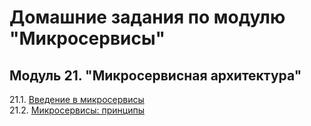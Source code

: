 # Домашние задания по модулю "Микросервисы"


## Модуль 21. "Микросервисная архитектура"

21.1. [Введение в микросервисы](https://github.com/BaryshnikovNV/netology-devops/blob/microservices-01-intro/MICROS-35/microservices/21.1-microservices-01-intro/microservices-01-intro.md)  
21.2. [Микросервисы: принципы](https://github.com/BaryshnikovNV/netology-devops/blob/microservices-02-principles/MICROS-35/microservices/21.2-microservices-02-principles/microservices-02-principles.md)  